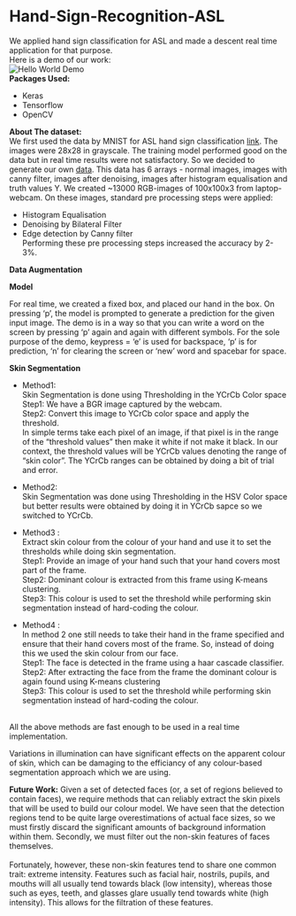 # Hand-Sign-Recognition-ASL
We applied hand sign classification for ASL and made a descent real time application for that purpose.   <br>
Here is a demo of our work: <br>
![Hello World Demo](https://github.com/cs18b030/Hand-Sign-Recognition-ASL/blob/master/Hello%20World.gif)
<br>
**Packages Used:**<br>
- Keras
- Tensorflow  
- OpenCV


**About The dataset:**<br>
We first used the data by MNIST for ASL hand sign classification [link](https://www.kaggle.com/datamunge/sign-language-mnist). The images were 28x28 in grayscale. The training model performed good on the data but in real time results were not satisfactory. So we decided to generate our own [data](https://drive.google.com/file/d/1zvWoFZvQIMIGhBhWD_xMLs6_99lIOn4s/view?usp=sharing). This data has 6 arrays - normal images, images with canny filter, images after denoising, images after histogram equalisation and truth values Y. We created ~13000 RGB-images of 100x100x3 from laptop-webcam. On these images, standard pre processing steps were applied:<br>
- Histogram Equalisation  
- Denoising by Bilateral Filter  
- Edge detection by Canny filter  
Performing these pre processing steps increased the accuracy by 2-3%.


**Data Augmentation**<br>


**Model**<br>



For real time, we created a fixed box, and placed our hand in the box. On pressing ‘p’, the model is prompted to generate a prediction for the given input image. The demo is in a way so that you can write a word on the screen by pressing ‘p’ again and again with different symbols. For the sole purpose of the demo, keypress = ‘e’ is used for backspace, ‘p’ is for prediction, ‘n’ for clearing the screen or ‘new’ word and spacebar for space.





**Skin Segmentation**<br>
- Method1:<br>
Skin Segmentation is done using Thresholding in the YCrCb Color space<br>
Step1: We have a BGR image captured by the webcam. <br>
Step2: Convert this image to YCrCb color space and apply the threshold. <br>
In simple terms take each pixel of an image, if that pixel is in the range of the “threshold values” then make it white if not make it black.
In our context, the threshold values will be YCrCb values denoting the range of “skin color”. The YCrCb ranges can be obtained by doing a bit of trial and error.

- Method2:<br> Skin Segmentation was done using Thresholding in the HSV Color space but better results were obtained by doing it in YCrCb sapce so we switched to YCrCb.

- Method3 :<br>
Extract skin colour from the colour of your hand and use it to set the thresholds while doing skin segmentation.<br>
Step1: Provide an image of your hand such that your hand covers most part of the frame.<br>
Step2: Dominant colour is extracted from this frame using K-means clustering.<br>
Step3: This colour is used to set the threshold while performing skin segmentation instead of hard-coding the colour.

- Method4 : <br>
In method 2 one still needs to take their hand in the frame specified and ensure that their hand covers most of the frame.
So, instead of doing this we used the skin colour from our face.<br>
Step1: The face is detected in the frame using a haar cascade classifier.<br>
Step2: After extracting the face from the frame the dominant colour is again found using K-means clustering<br>
Step3: This colour is used to set the threshold while performing skin segmentation instead of hard-coding the colour.
<br>
All the above methods are fast enough to be used in a real time implementation.
<br>

Variations in illumination can have significant effects on the apparent colour of skin, which can be damaging to the
efficiancy of any colour-based segmentation approach which we are using.

**Future Work:**
Given a set of detected faces (or, a set of regions believed to contain faces), we require methods that can reliably extract
the skin pixels that will be used to build our colour model. We have seen that the
detection regions tend to be quite large overestimations of actual face sizes, so we must firstly discard the significant
amounts of background information within them. Secondly, we must filter out the non-skin features of faces themselves.
<br> 
<br>
Fortunately, however, these non-skin features tend to share one common trait: extreme intensity.
Features such as facial hair, nostrils, pupils, and mouths will all usually tend towards black (low intensity), whereas those
such as eyes, teeth, and glasses glare usually tend towards white (high intensity). This allows for the filtration of these
features.
